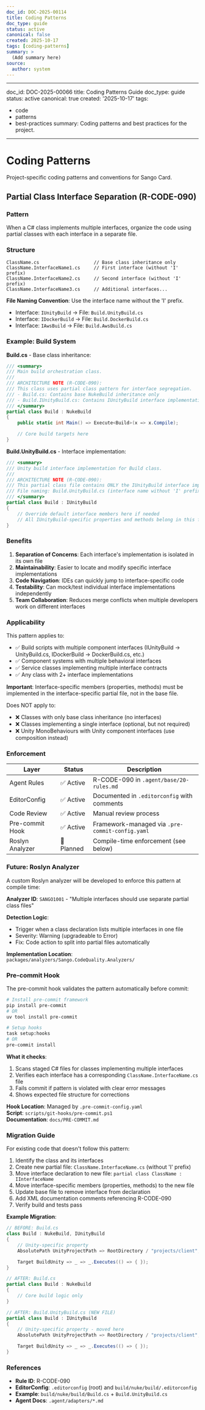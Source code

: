 ```yaml
---
doc_id: DOC-2025-00114
title: Coding Patterns
doc_type: guide
status: active
canonical: false
created: 2025-10-17
tags: [coding-patterns]
summary: >
  (Add summary here)
source:
  author: system
---
```

---
doc_id: DOC-2025-00066
title: Coding Patterns Guide
doc_type: guide
status: active
canonical: true
created: '2025-10-17'
tags:

- code
- patterns
- best-practices
summary: Coding patterns and best practices for the project.

---

# Coding Patterns

Project-specific coding patterns and conventions for Sango Card.

## Partial Class Interface Separation (R-CODE-090)

### Pattern

When a C# class implements multiple interfaces, organize the code using partial classes with each interface in a separate file.

### Structure

```
ClassName.cs                    // Base class inheritance only
ClassName.InterfaceName1.cs     // First interface (without 'I' prefix)
ClassName.InterfaceName2.cs     // Second interface (without 'I' prefix)
ClassName.InterfaceName3.cs     // Additional interfaces...
```

**File Naming Convention**: Use the interface name without the 'I' prefix.

- Interface: `IUnityBuild` → File: `Build.UnityBuild.cs`
- Interface: `IDockerBuild` → File: `Build.DockerBuild.cs`
- Interface: `IAwsBuild` → File: `Build.AwsBuild.cs`

### Example: Build System

**Build.cs** - Base class inheritance:

```csharp
/// <summary>
/// Main build orchestration class.
///
/// ARCHITECTURE NOTE (R-CODE-090):
/// This class uses partial class pattern for interface segregation.
/// - Build.cs: Contains base NukeBuild inheritance only
/// - Build.IUnityBuild.cs: Contains IUnityBuild interface implementation
/// </summary>
partial class Build : NukeBuild
{
    public static int Main() => Execute<Build>(x => x.Compile);

    // Core build targets here
}
```

**Build.UnityBuild.cs** - Interface implementation:

```csharp
/// <summary>
/// Unity build interface implementation for Build class.
///
/// ARCHITECTURE NOTE (R-CODE-090):
/// This partial class file contains ONLY the IUnityBuild interface implementation.
/// File naming: Build.UnityBuild.cs (interface name without 'I' prefix)
/// </summary>
partial class Build : IUnityBuild
{
    // Override default interface members here if needed
    // All IUnityBuild-specific properties and methods belong in this file
}
```

### Benefits

1. **Separation of Concerns**: Each interface's implementation is isolated in its own file
2. **Maintainability**: Easier to locate and modify specific interface implementations
3. **Code Navigation**: IDEs can quickly jump to interface-specific code
4. **Testability**: Can mock/test individual interface implementations independently
5. **Team Collaboration**: Reduces merge conflicts when multiple developers work on different interfaces

### Applicability

This pattern applies to:

- ✅ Build scripts with multiple component interfaces (IUnityBuild → UnityBuild.cs, IDockerBuild → DockerBuild.cs, etc.)
- ✅ Component systems with multiple behavioral interfaces
- ✅ Service classes implementing multiple interface contracts
- ✅ Any class with 2+ interface implementations

**Important**: Interface-specific members (properties, methods) must be implemented in the interface-specific partial file, not in the base file.

Does NOT apply to:

- ❌ Classes with only base class inheritance (no interfaces)
- ❌ Classes implementing a single interface (optional, but not required)
- ❌ Unity MonoBehaviours with Unity component interfaces (use composition instead)

### Enforcement

| Layer | Status | Description |
|-------|--------|-------------|
| Agent Rules | ✅ Active | R-CODE-090 in `.agent/base/20-rules.md` |
| EditorConfig | ✅ Active | Documented in `.editorconfig` with comments |
| Code Review | ✅ Active | Manual review process |
| Pre-commit Hook | ✅ Active | Framework-managed via `.pre-commit-config.yaml` |
| Roslyn Analyzer | 🔄 Planned | Compile-time enforcement (see below) |

### Future: Roslyn Analyzer

A custom Roslyn analyzer will be developed to enforce this pattern at compile time:

**Analyzer ID**: `SANGO1001` - "Multiple interfaces should use separate partial class files"

**Detection Logic**:

- Trigger when a class declaration lists multiple interfaces in one file
- Severity: Warning (upgradeable to Error)
- Fix: Code action to split into partial files automatically

**Implementation Location**: `packages/analyzers/Sango.CodeQuality.Analyzers/`

### Pre-commit Hook

The pre-commit hook validates the pattern automatically before commit:

```bash
# Install pre-commit framework
pip install pre-commit
# OR
uv tool install pre-commit

# Setup hooks
task setup:hooks
# OR
pre-commit install
```

**What it checks**:

1. Scans staged C# files for classes implementing multiple interfaces
2. Verifies each interface has a corresponding `ClassName.InterfaceName.cs` file
3. Fails commit if pattern is violated with clear error messages
4. Shows expected file structure for corrections

**Hook Location**: Managed by `.pre-commit-config.yaml`  
**Script**: `scripts/git-hooks/pre-commit.ps1`  
**Documentation**: `docs/PRE-COMMIT.md`

### Migration Guide

For existing code that doesn't follow this pattern:

1. Identify the class and its interfaces
2. Create new partial file: `ClassName.InterfaceName.cs` (without 'I' prefix)
3. Move interface declaration to new file: `partial class ClassName : IInterfaceName`
4. Move interface-specific members (properties, methods) to the new file
5. Update base file to remove interface from declaration
6. Add XML documentation comments referencing R-CODE-090
7. Verify build and tests pass

**Example Migration**:

```csharp
// BEFORE: Build.cs
class Build : NukeBuild, IUnityBuild
{
    // Unity-specific property
    AbsolutePath UnityProjectPath => RootDirectory / "projects/client";

    Target BuildUnity => _ => _.Executes(() => { });
}

// AFTER: Build.cs
partial class Build : NukeBuild
{
    // Core build logic only
}

// AFTER: Build.UnityBuild.cs (NEW FILE)
partial class Build : IUnityBuild
{
    // Unity-specific property - moved here
    AbsolutePath UnityProjectPath => RootDirectory / "projects/client";

    Target BuildUnity => _ => _.Executes(() => { });
}
```

### References

- **Rule ID**: R-CODE-090
- **EditorConfig**: `.editorconfig` (root) and `build/nuke/build/.editorconfig`
- **Example**: `build/nuke/build/Build.cs` + `Build.UnityBuild.cs`
- **Agent Docs**: `.agent/adapters/*.md`
